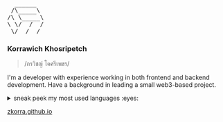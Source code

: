 <pre>
  ______
 /\_____\
/\ \_____\
\ \/  /  /
 \/__/__/
</pre>

### Korrawich Khosripetch

> /กรวิชญ์ โคศรีเพชร/ 

I'm a developer with experience working in both frontend and backend development. Have a background in leading a small web3-based project.

<details>
  <summary>sneak peek my most used languages :eyes:</summary>
  
  ![Top Langs](https://github-readme-stats.vercel.app/api/top-langs/?username=zkorra&langs_count=6&hide=jupyter%20notebook,ejs&layout=compact&custom_title=Most%20used%20languages%20:\)&title_color=0062ff&text_color=000000&border_color=ebedef&border_radius=14&bg_color=75,ffffff,f2f7ff)
</details>

[zkorra.github.io](https://zkorra.github.io)

